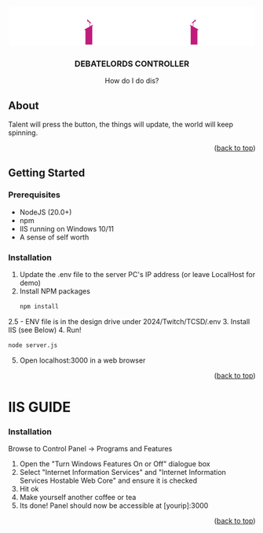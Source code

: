  <a id="readme-top"></a>

<!-- PROJECT LOGO -->
<br />
<div align="center">
  <a href="https://github.com/jaymepena/debatelords">
    <img src="public/images/debatelords-logo.svg" alt="Logo" width="500" height="80">
  </a>

<h3 align="center">DEBATELORDS CONTROLLER</h3>

  <p align="center">
    How do I do dis?
  </p>
</div>


<!-- ABOUT THE PROJECT -->
## About

Talent will press the button, the things will update, the world will keep spinning.

<p align="right">(<a href="#readme-top">back to top</a>)</p>

<!-- GETTING STARTED -->
## Getting Started

### Prerequisites

- NodeJS (20.0+)
- npm
- IIS running on Windows 10/11
- A sense of self worth

### Installation

1. Update the .env file to the server PC's IP address (or leave LocalHost for demo)
2. Install NPM packages
   ```sh
   npm install
   ```
2.5 - ENV file is in the design drive under 2024/Twitch/TCSD/.env
3. Install IIS (see Below)
4. Run!
   ```sh
   node server.js
   ```
5. Open <a>localhost:3000</a> in a web browser

<p align="right">(<a href="#readme-top">back to top</a>)</p>

<!-- IIS GUIDE -->
# IIS GUIDE 
### Installation

Browse to Control Panel -> Programs and Features

1. Open the "Turn Windows Features On or Off" dialogue box
2. Select "Internet Information Services" and "Internet Information Services Hostable Web Core" and ensure it is checked
3. Hit ok
4. Make yourself another coffee or tea
5. Its done! Panel should now be accessible at [yourip]:3000

<p align="right">(<a href="#readme-top">back to top</a>)</p>
